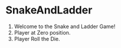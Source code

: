 # SnakeAndLadder
1) Welcome to the Snake and Ladder Game!
2) Player at Zero position.
3) Player Roll the Die.
